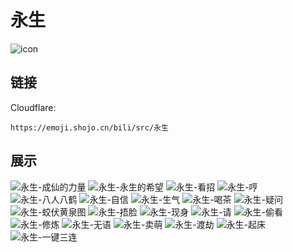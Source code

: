 # 永生
![icon](https://emoji.shojo.cn/bili/src/永生/icon.png)
## 链接
Cloudflare:
```
https://emoji.shojo.cn/bili/src/永生
```
## 展示
![永生-成仙的力量](https://emoji.shojo.cn/bili/src/永生/永生-成仙的力量.png)
![永生-永生的希望](https://emoji.shojo.cn/bili/src/永生/永生-永生的希望.png)
![永生-看招](https://emoji.shojo.cn/bili/src/永生/永生-看招.png)
![永生-哼](https://emoji.shojo.cn/bili/src/永生/永生-哼.png)
![永生-八人八鹤](https://emoji.shojo.cn/bili/src/永生/永生-八人八鹤.png)
![永生-自信](https://emoji.shojo.cn/bili/src/永生/永生-自信.png)
![永生-生气](https://emoji.shojo.cn/bili/src/永生/永生-生气.png)
![永生-喝茶](https://emoji.shojo.cn/bili/src/永生/永生-喝茶.png)
![永生-疑问](https://emoji.shojo.cn/bili/src/永生/永生-疑问.png)
![永生-蛟伏黄泉图](https://emoji.shojo.cn/bili/src/永生/永生-蛟伏黄泉图.png)
![永生-捂脸](https://emoji.shojo.cn/bili/src/永生/永生-捂脸.png)
![永生-现身](https://emoji.shojo.cn/bili/src/永生/永生-现身.png)
![永生-请](https://emoji.shojo.cn/bili/src/永生/永生-请.png)
![永生-偷看](https://emoji.shojo.cn/bili/src/永生/永生-偷看.png)
![永生-修炼](https://emoji.shojo.cn/bili/src/永生/永生-修炼.png)
![永生-无语](https://emoji.shojo.cn/bili/src/永生/永生-无语.png)
![永生-卖萌](https://emoji.shojo.cn/bili/src/永生/永生-卖萌.png)
![永生-渡劫](https://emoji.shojo.cn/bili/src/永生/永生-渡劫.png)
![永生-起床](https://emoji.shojo.cn/bili/src/永生/永生-起床.png)
![永生-一键三连](https://emoji.shojo.cn/bili/src/永生/永生-一键三连.png)
